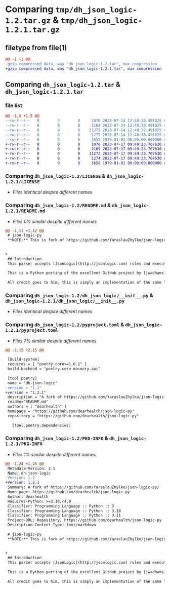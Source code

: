 # Comparing `tmp/dh_json_logic-1.2.tar.gz` & `tmp/dh_json_logic-1.2.1.tar.gz`

## filetype from file(1)

```diff
@@ -1 +1 @@
-gzip compressed data, was "dh_json_logic-1.2.tar", max compression
+gzip compressed data, was "dh_json_logic-1.2.1.tar", max compression
```

## Comparing `dh_json_logic-1.2.tar` & `dh_json_logic-1.2.1.tar`

### file list

```diff
@@ -1,5 +1,5 @@
--rw-r--r--   0        0        0     1076 2023-07-14 12:48:30.491825 dh_json_logic-1.2/LICENSE
--rw-r--r--   0        0        0     3168 2023-07-14 12:48:30.491825 dh_json_logic-1.2/README.md
--rw-r--r--   0        0        0    31272 2023-07-14 12:48:30.491825 dh_json_logic-1.2/dh_json_logic/__init__.py
--rw-r--r--   0        0        0     1272 2023-07-14 12:48:30.491825 dh_json_logic-1.2/pyproject.toml
--rw-r--r--   0        0        0     3655 1970-01-01 00:00:00.000000 dh_json_logic-1.2/PKG-INFO
+-rw-r--r--   0        0        0     1076 2023-07-17 09:49:23.707630 dh_json_logic-1.2.1/LICENSE
+-rw-r--r--   0        0        0     3169 2023-07-17 09:49:23.707630 dh_json_logic-1.2.1/README.md
+-rw-r--r--   0        0        0    31272 2023-07-17 09:49:23.707630 dh_json_logic-1.2.1/dh_json_logic/__init__.py
+-rw-r--r--   0        0        0     1274 2023-07-17 09:49:23.707630 dh_json_logic-1.2.1/pyproject.toml
+-rw-r--r--   0        0        0     3658 1970-01-01 00:00:00.000000 dh_json_logic-1.2.1/PKG-INFO
```

### Comparing `dh_json_logic-1.2/LICENSE` & `dh_json_logic-1.2.1/LICENSE`

 * *Files identical despite different names*

### Comparing `dh_json_logic-1.2/README.md` & `dh_json_logic-1.2.1/README.md`

 * *Files 0% similar despite different names*

```diff
@@ -1,11 +1,12 @@
 # json-logic-py
 **NOTE:** This is fork of https://github.com/YaraslauZhylko/json-logic-py/ created for use in our internal projects.
 
 
+
 ## Introduction
 This parser accepts [JsonLogic](http://jsonlogic.com) rules and executes them in Python.
 
 This is a Python porting of the excellent GitHub project by [jwadhams](https://github.com/jwadhams) for JavaScript: [json-logic-js](https://github.com/jwadhams/json-logic-js).
 
 All credit goes to him, this is simply an implementation of the same logic in Python (small differences below).
```

### Comparing `dh_json_logic-1.2/dh_json_logic/__init__.py` & `dh_json_logic-1.2.1/dh_json_logic/__init__.py`

 * *Files identical despite different names*

### Comparing `dh_json_logic-1.2/pyproject.toml` & `dh_json_logic-1.2.1/pyproject.toml`

 * *Files 7% similar despite different names*

```diff
@@ -2,15 +2,15 @@
 
 [build-system]
 requires = [ "poetry_core>=1.6.1" ]
 build-backend = "poetry.core.masonry.api"
 
 [tool.poetry]
 name = "dh-json-logic"
-version = "1.2"
+version = "1.2.1"
 description = "A fork of https://github.com/YaraslauZhylko/json-logic-py/"
 readme="README.md"
 authors = [ "dearhealth" ]
 homepage = "https://github.com/dearhealth/json-logic-py"
 repository = "https://github.com/dearhealth/json-logic-py"
 
   [tool.poetry.dependencies]
```

### Comparing `dh_json_logic-1.2/PKG-INFO` & `dh_json_logic-1.2.1/PKG-INFO`

 * *Files 1% similar despite different names*

```diff
@@ -1,24 +1,25 @@
 Metadata-Version: 2.1
 Name: dh-json-logic
-Version: 1.2
+Version: 1.2.1
 Summary: A fork of https://github.com/YaraslauZhylko/json-logic-py/
 Home-page: https://github.com/dearhealth/json-logic-py
 Author: dearhealth
 Requires-Python: >=3.10,<4.0
 Classifier: Programming Language :: Python :: 3
 Classifier: Programming Language :: Python :: 3.10
 Classifier: Programming Language :: Python :: 3.11
 Project-URL: Repository, https://github.com/dearhealth/json-logic-py
 Description-Content-Type: text/markdown
 
 # json-logic-py
 **NOTE:** This is fork of https://github.com/YaraslauZhylko/json-logic-py/ created for use in our internal projects.
 
 
+
 ## Introduction
 This parser accepts [JsonLogic](http://jsonlogic.com) rules and executes them in Python.
 
 This is a Python porting of the excellent GitHub project by [jwadhams](https://github.com/jwadhams) for JavaScript: [json-logic-js](https://github.com/jwadhams/json-logic-js).
 
 All credit goes to him, this is simply an implementation of the same logic in Python (small differences below).
```

